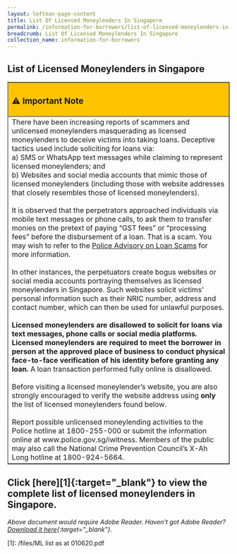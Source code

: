```yaml
---
layout: leftnav-page-content
title: List Of Licensed Moneylenders In Singapore
permalink: /information-for-borrowers/list-of-licensed-moneylenders-in-singapore/
breadcrumb: List Of Licensed Moneylenders In Singapore
collection_name: information-for-borrowers
---
```

List of Licensed Moneylenders in Singapore
---
<html>
<table style="width:100%" border="1">
  <tr>
    <th style="background-color:#FFC300" align="left"><h3>⚠ Important Note</h3></th>
  </tr>
  <tr>
    <td>
        There have been increasing reports of scammers and unlicensed moneylenders masquerading as licensed moneylenders to deceive victims into taking loans. Deceptive tactics used include soliciting for loans via:<br>
a) SMS or WhatsApp text messages while claiming to represent licensed moneylenders; and <br>
b) Websites and social media accounts that mimic those of licensed moneylenders (including those with website addresses that closely resembles those of licensed moneylenders).<br>
<br> 
It is observed that the perpetrators approached individuals via mobile text messages or phone calls, to ask them  to transfer monies on the pretext of paying  “GST fees” or “processing fees”  before the disbursement of a loan. That is a scam. You may wish to refer to the <a href=" https://www.police.gov.sg/media-room/news/20200102_otherrs_loan_scams"> Police Advisory on Loan Scams</a> for more information.<br>
<br> 
In other instances, the perpetuators create bogus websites or social media accounts portraying themselves as licensed moneylenders in Singapore. Such websites solicit victims’ personal information such as their NRIC number, address and contact number, which can then be used for unlawful purposes. <br>
<br> 
<b>Licensed moneylenders are disallowed to solicit for loans via text messages, phone calls or social media platforms. Licensed moneylenders are required to meet the borrower in person at the approved place of business to conduct physical face-to-face verification of his identity before granting any loan.</b>  A loan transaction performed fully online is disallowed.<br>
<br> 
Before visiting a licensed moneylender’s website, you are also strongly encouraged to verify the website address using <b>only</b> the list of licensed moneylenders found below. <br>
<br> 
Report possible unlicensed moneylending activities to the Police hotline at 1800-255-000 or submit the information online at www.police.gov.sg/iwitness. Members of the public may also call the National Crime Prevention Council’s X-Ah Long hotline at 1800-924-5664.
</td>  
  </tr>
</table>
</html>

 ## Click [here][1]{:target="_blank"} to view the complete list of licensed moneylenders in Singapore.
  
*Above document would require Adobe Reader. Haven't got Adobe Reader? [Download it here](http://get.adobe.com/reader/otherversions/){:target="_blank"}.*

[1]: /files/ML list as at 010620.pdf
 

